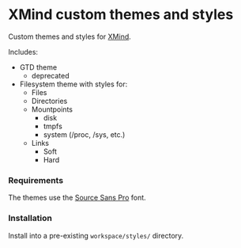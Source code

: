 # XMind custom themes and styles

Custom themes and styles for [XMind](https://github.com/xmindltd/xmind).

Includes:

- GTD theme
	- deprecated
- Filesystem theme with styles for:
	- Files
	- Directories
	- Mountpoints
		- disk
		- tmpfs
		- system (/proc, /sys, etc.)
	- Links
		- Soft
		- Hard

### Requirements

The themes use the [Source Sans Pro](https://github.com/adobe-fonts/source-sans-pro) font.

### Installation

Install into a pre-existing `workspace/styles/` directory.
